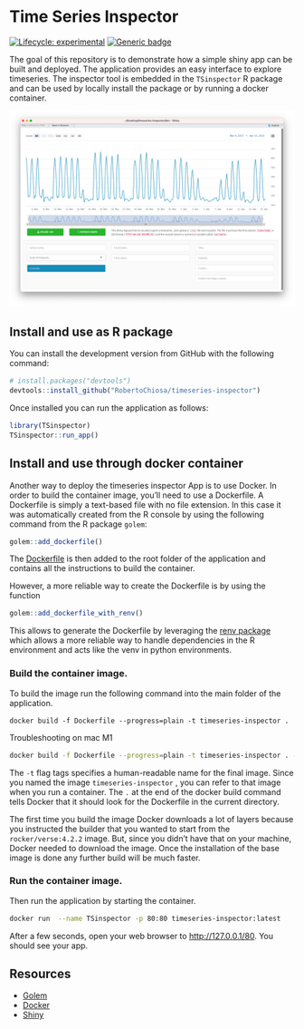 <!-- README.md is generated from README.Rmd. Please edit that file -->

# Time Series Inspector

<!-- badges: start -->

[![Lifecycle:
experimental](https://img.shields.io/badge/lifecycle-experimental-orange.svg)](https://lifecycle.r-lib.org/articles/stages.html#experimental)
[![Generic
badge](https://img.shields.io/badge/Version-v0.1-%3CCOLOR%3E.svg)](https://shields.io/)
<!-- badges: end -->

The goal of this repository is to demonstrate how a simple shiny app can be built and deployed. The application
provides an easy interface to explore timeseries. The
inspector tool is embedded in the `TSinspector` R package and can be used by locally install the package or by
running a docker container.

![](man/figures/screen1.png)

## Install and use as R package

You can install the development version from
GitHub with the following command:

``` r
# install.packages("devtools")
devtools::install_github("RobertoChiosa/timeseries-inspector")
```

Once installed you can run the application as follows:

``` r
library(TSinspector)
TSinspector::run_app()
```

## Install and use through docker container

Another way to deploy the timeseries inspector App is to use Docker.
In order to build the container image, you’ll need to use a Dockerfile. A Dockerfile is simply a text-based file with
no file extension. In this case it was automatically created from the R console by using the following command from the
R package `golem`:
``` r
golem::add_dockerfile()
```

The [Dockerfile](Dockerfile) is then added to the root folder of the application and contains all the instructions to
build the
container.

However, a more reliable way to create the Dockerfile is by using the function
``` r
golem::add_dockerfile_with_renv()
```

This allows to generate the Dockerfile by leveraging
the [renv package](https://rstudio.github.io/renv/articles/renv.html) which allows a more reliable way to handle
dependencies in the R environment and acts like the venv in python environments.

### Build the container image.

To build the image run the following command into the main folder of the application.

``` docker
docker build -f Dockerfile --progress=plain -t timeseries-inspector .
```

Troubleshooting on mac M1

``` bash
docker build -f Dockerfile --progress=plain -t timeseries-inspector . --platform linux/x86_64
```

The `-t` flag tags specifies a human-readable name for the final image. Since you named the image `timeseries-inspector`
, you can refer to that image when you run a container. The `.` at the end of the docker build command tells Docker that
it should look for the Dockerfile in the current directory.

The first time you build the image Docker downloads a lot of layers because you instructed the builder that you
wanted to start from the `rocker/verse:4.2.2` image. But, since you didn’t have that on your machine, Docker needed to
download the image. Once the installation of the base image is done any further build will be much faster.

### Run the container image.

Then run the application by starting the container.

``` bash
docker run  --name TSinspector -p 80:80 timeseries-inspector:latest
```

After a few seconds, open your web browser to http://127.0.0.1/80. You should see your app.

## Resources

* [Golem](https://github.com/ThinkR-open/golem)
* [Docker](https://www.docker.com/)
* [Shiny](https://shiny.rstudio.com/)


